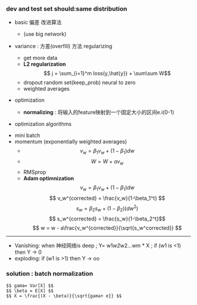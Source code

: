 <script type="text/javascript"
   src="http://cdn.mathjax.org/mathjax/latest/MathJax.js?config=TeX-AMS-MML_HTMLorMML">
</script>

### dev and test set should:same distribution

- basic 偏差 改进算法
   + (use big network)
- variance : 方差(overfill) 方法 regularizing
   + get more data
   + **L2 regularization**
       $$ j = \sum_{i=1}^m loss(y,\hat{y}) + \sum\sum W$$
   + dropout
       random set(keep_prob) neural to zero
   + weighted averages

- optimization
  + **normalizing** : 将输入的feature映射到一个固定大小的区间e.i(0-1)

-  optimization algorithms
  + mini batch 
  + momentum (exponentially weighted averages)
    * $$ v_w = \beta_1v_w +(1-\beta_1)dw $$
    * $$ W = W +  av_w$$
    * RMSprop
    * **Adam optimnization**
      $$ v_w = \beta_1v_w +(1-\beta_1)dw $$
      $$ v_w^{corrected} = \frac{v_w}{1-\beta_1^t} $$
      $$ s_w = \beta_2s_w+(1-\beta_2)(dw^2)$$
      $$ s_w^{corrected} = \frac{s_w}{1-\beta_2^t}$$
      $$ w = w - a\frac{v_w^{corrected}}{\sqrt{s_w^corrected}} $$

---

  * Vanishing:
      when 神经网络is deep ; Y= w1*w2*w2...wm * X ;
      if (w1 is <1) then Y -> 0
  * exploding:
      if (w1 is >1) then Y -> oo

### solution : batch normalization
    $$ gama= Var[X] $$
    $$ \beta = E[X] $$
    $$ X = \frac{(X - \beta)}{\sqrt{gama+ e}} $$










